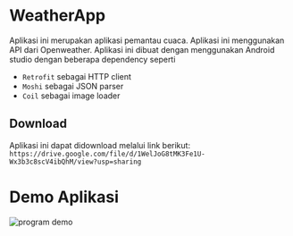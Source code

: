 # WeatherApp
Aplikasi ini merupakan aplikasi pemantau cuaca. Aplikasi ini menggunakan API dari Openweather.
Aplikasi ini dibuat dengan menggunakan Android studio dengan beberapa dependency seperti
- `Retrofit` sebagai HTTP client
- `Moshi` sebagai JSON parser
- `Coil` sebagai image loader

## Download
Aplikasi ini dapat didownload melalui link berikut:
`https://drive.google.com/file/d/1WelJoG8tMK3Fe1U-Wx3b3c8scV4ibQhM/view?usp=sharing`

# Demo Aplikasi  
![program demo](https://github.com/sihotang-yonathan1/weather_app-yonathan_sihotang-Android_studio/blob/main/assets/demo_program.gif)
